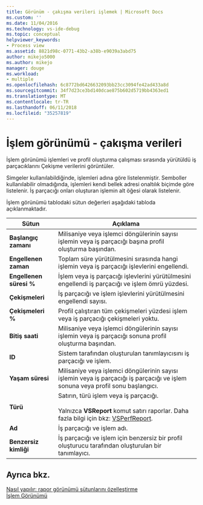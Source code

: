 ```yaml
---
title: Görünüm - çakışma verileri işlemek | Microsoft Docs
ms.custom: ''
ms.date: 11/04/2016
ms.technology: vs-ide-debug
ms.topic: conceptual
helpviewer_keywords:
- Process view
ms.assetid: 8821d98c-0771-43b2-a38b-e9039a3abd75
author: mikejo5000
ms.author: mikejo
manager: douge
ms.workload:
- multiple
ms.openlocfilehash: 6c8772bd6426632093bb23cc3094fe42ad433a8d
ms.sourcegitcommit: 34f7d23ce3bd140dcae875b602d5719bb4363ed1
ms.translationtype: MT
ms.contentlocale: tr-TR
ms.lasthandoff: 06/11/2018
ms.locfileid: "35257819"
---
```

# <a name="process-view---contention-data"></a>İşlem görünümü - çakışma verileri
İşlem görünümü işlemleri ve profil oluşturma çalışması sırasında yürütüldü iş parçacıklarını Çekişme verilerini görüntüler.  
  
 Simgeler kullanılabildiğinde, işlemleri adına göre listelenmiştir. Semboller kullanılabilir olmadığında, işlemleri kendi bellek adresi onaltılık biçimde göre listelenir. İş parçacığı onları oluşturan işlemin alt öğesi olarak listelenir.  
  
 İşlem görünümü tablodaki sütun değerleri aşağıdaki tabloda açıklanmaktadır.  
  
|Sütun|Açıklama|  
|------------|-----------------|  
|**Başlangıç zamanı**|Milisaniye veya işlemci döngülerinin sayısı işlemin veya iş parçacığı başına profil oluşturma başından.|  
|**Engellenen zaman**|Toplam süre yürütülmesini sırasında hangi işlemin veya iş parçacığı işlevlerini engellendi.|  
|**Engellenen süresi %**|İşlem veya iş parçacığı işlevlerini yürütülmesini engellendi iş parçacığı ve işlem ömrü yüzdesi.|  
|**Çekişmeleri**|İş parçacığı ve işlem işlevlerini yürütülmesini engellendi sayısı.|  
|**Çekişmeleri %**|Profil çalıştıran tüm çekişmeleri yüzdesi işlem veya iş parçacığı çekişmeleri yoktu.|  
|**Bitiş saati**|Milisaniye veya işlemci döngülerinin sayısı işlemin veya iş parçacığı sonuna profil oluşturma başından.|  
|**ID**|Sistem tarafından oluşturulan tanımlayıcısını iş parçacığı ve işlem.|  
|**Yaşam süresi**|Milisaniye veya işlemci döngülerinin sayısı işlemin veya iş parçacığı iş parçacığı ve işlem sonuna veya profil sonu başlangıcı.|  
|**Türü**|Satırın, türü işlem veya iş parçacığı.<br /><br /> Yalnızca **VSReport** komut satırı raporlar. Daha fazla bilgi için bkz: [VSPerfReport](../profiling/vsperfreport.md).|  
|**Ad**|İş parçacığı ve işlem adı.|  
|**Benzersiz kimliği**|İş parçacığı ve işlem için benzersiz bir profil oluşturucu tarafından oluşturulan bir tanımlayıcı.|  
  
## <a name="see-also"></a>Ayrıca bkz.  
 [Nasıl yapılır: rapor görünümü sütunlarını özelleştirme](../profiling/how-to-customize-report-view-columns.md)   
 [İşlem Görünümü](../profiling/process-view.md)